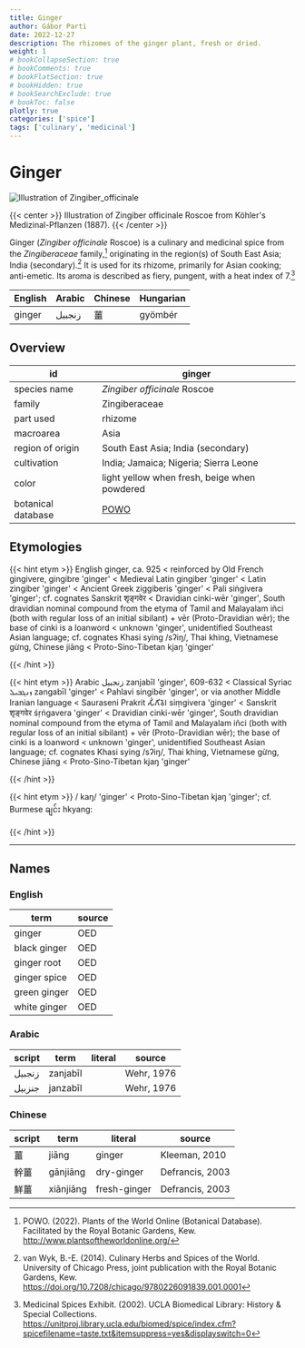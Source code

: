 ```yaml
---
title: Ginger
author: Gábor Parti
date: 2022-12-27
description: The rhizomes of the ginger plant, fresh or dried.
weight: 1
# bookCollapseSection: true
# bookComments: true
# bookFlatSection: true
# bookHidden: true
# bookSearchExclude: true
# bookToc: false
plotly: true
categories: ['spice']
tags: ['culinary', 'medicinal']
---
```


# Ginger

![Illustration of Zingiber_officinale](/images/kohler/ginger.png)

{{< center >}}
Illustration of Zingiber officinale Roscoe from Köhler's Medizinal-Pflanzen (1887).
{{< /center >}}

Ginger (*Zingiber officinale* Roscoe) is a culinary and medicinal spice from the *Zingiberaceae* family,[^powo] originating in the region(s) of South East Asia; India (secondary).[^van_wyk_culinary_2014] It is used for its rhizome, primarily for Asian cooking; anti-emetic. Its aroma is described as fiery, pungent, with a heat index of 7.[^ucla_medicinal_2002]

|English|Arabic|Chinese|Hungarian|
|-------|------|-------|---------|
| ginger|زنجبيل|   薑   | gyömbér |

## Overview

|        id        |                       ginger                      |
|------------------|---------------------------------------------------|
|   species name   |            *Zingiber officinale* Roscoe           |
|      family      |                   Zingiberaceae                   |
|     part used    |                      rhizome                      |
|     macroarea    |                        Asia                       |
| region of origin |         South East Asia; India (secondary)        |
|    cultivation   |       India; Jamaica; Nigeria; Sierra Leone       |
|       color      |    light yellow when fresh, beige when powdered   |
|botanical database|[POWO](https://powo.science.kew.org/taxon/798372-1)|

## Etymologies

{{< hint etym >}}
English ginger, ca. 925 < reinforced by Old French gingivere, gingibre 'ginger' < Medieval Latin gingiber 'ginger' < Latin zingiber 'ginger' < Ancient Greek ziggiberis 'ginger' < Pali siṅgivera 'ginger'; cf. cognates Sanskrit शृङ्गवेर < Dravidian cinki-wēr 'ginger', South dravidian nominal compound from the etyma of Tamil and Malayalam iñci (both with regular loss of an initial sibilant) + vēr (Proto-Dravidian wēr); the base of cinki is a loanword < unknown 'ginger', unidentified Southeast Asian language; cf. cognates Khasi sying /sʔiŋ/, Thai khing, Vietnamese gừng, Chinese jiāng < Proto-Sino-Tibetan kjaŋ 'ginger'

{{< /hint >}}

{{< hint etym >}}
Arabic زنجبيل zanjabīl 'ginger', 609-632 < Classical Syriac ܙܢܓܒܝܠ zangabīl 'ginger' < Pahlavi singibēr 'ginger', or via another Middle Iranian language < Sauraseni Prakrit 𑀲𑀺𑀁𑀕𑀺𑀯𑁂𑀭 siṃgivera 'ginger' < Sanskrit शृङ्गवेर śṛṅgavera 'ginger' < Dravidian cinki-wēr 'ginger', South dravidian nominal compound from the etyma of Tamil and Malayalam iñci (both with regular loss of an initial sibilant) + vēr (Proto-Dravidian wēr); the base of cinki is a loanword < unknown 'ginger', unidentified Southeast Asian language; cf. cognates Khasi sying /sʔiŋ/, Thai khing, Vietnamese gừng, Chinese jiāng < Proto-Sino-Tibetan kjaŋ 'ginger'

{{< /hint >}}

{{< hint etym >}}
/ kaŋ/ 'ginger' < Proto-Sino-Tibetan kjaŋ 'ginger'; cf. Burmese ချင်း hkyang:

{{< /hint >}}

***

## Names

### English

|    term    |source|
|------------|------|
|   ginger   |  OED |
|black ginger|  OED |
| ginger root|  OED |
|ginger spice|  OED |
|green ginger|  OED |
|white ginger|  OED |

### Arabic

|script|  term  |literal|  source  |
|------|--------|-------|----------|
|زنجبيل|zanjabīl|       |Wehr, 1976|
|جنزبيل|janzabīl|       |Wehr, 1976|

### Chinese

|script|   term  |   literal  |     source    |
|------|---------|------------|---------------|
|   薑  |  jiāng  |   ginger   | Kleeman, 2010 |
|  幹薑  | gānjiāng| dry-ginger |Defrancis, 2003|
|  鮮薑  |xiānjiāng|fresh-ginger|Defrancis, 2003|

[^powo]: POWO. (2022). Plants of the World Online (Botanical Database). Facilitated by the Royal Botanic Gardens, Kew. http://www.plantsoftheworldonline.org/
[^van_wyk_culinary_2014]: van Wyk, B.-E. (2014). Culinary Herbs and Spices of the World. University of Chicago Press, joint publication with the Royal Botanic Gardens, Kew. https://doi.org/10.7208/chicago/9780226091839.001.0001
[^ucla_medicinal_2002]: Medicinal Spices Exhibit. (2002). UCLA Biomedical Library: History & Special Collections. https://unitproj.library.ucla.edu/biomed/spice/index.cfm?spicefilename=taste.txt&itemsuppress=yes&displayswitch=0

